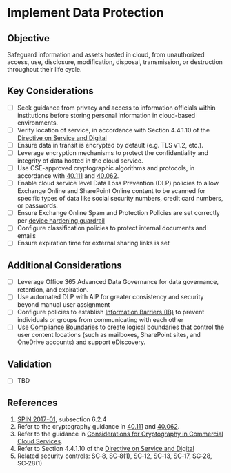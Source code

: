 # Implement Data Protection

## Objective

Safeguard information and assets hosted in cloud, from unauthorized access, use, disclosure, modification, disposal, transmission, or destruction throughout their life cycle.

## Key Considerations

* [ ] Seek guidance from privacy and access to information officials within institutions before storing personal information in cloud-based environments.
* [ ] Verify location of service, in accordance with Section 4.4.1.10 of the [Directive on Service and Digital](https://www.tbs-sct.gc.ca/pol/doc-eng.aspx?id=32601)
* [ ] Ensure data in transit is encrypted by default (e.g. TLS v1.2, etc.).
* [ ] Leverage encryption mechanisms to protect the confidentiality and integrity of data hosted in the cloud service.
* [ ] Use CSE-approved cryptographic algorithms and protocols, in accordance with [40.111](https://cyber.gc.ca/en/guidance/cryptographic-algorithms-unclassified-protected-and-protected-b-information-itsp40111) and [40.062](https://www.cse-cst.gc.ca/en/system/files/pdf_documents/itsp.40.062-eng.pdf).
* [ ] Enable cloud service level Data Loss Prevention (DLP) policies to allow Exchange Online and SharePoint Online content to be scanned for specific types of data like social security numbers, credit card numbers, or passwords.
* [ ] Ensure Exchange Online Spam and Protection Policies are set correctly per [device hardening guardrail](EN/07_Perform-Device-Hardening.md)
* [ ] Configure classification policies to protect internal documents and emails
* [ ] Ensure expiration time for external sharing links is set

## Additional Considerations

* [ ] Leverage Office 365 Advanced Data Governance for data governance, retention, and expiration.
* [ ] Use automated DLP with AIP for greater consistency and security beyond manual user assignment
* [ ] Configure policies to establish [Information Barriers (IB)](https://docs.microsoft.com/en-us/microsoftteams/information-barriers-in-teams) to prevent individuals or groups from communicating with each other
* [ ] Use [Compliance Boundaries](https://docs.microsoft.com/en-us/microsoft-365/compliance/set-up-compliance-boundaries?view=o365-worldwide) to create logical boundaries that control the user content locations (such as mailboxes, SharePoint sites, and OneDrive accounts) and support eDiscovery.

## Validation

* [ ] TBD

## References

1. [SPIN 2017-01](https://www.canada.ca/en/treasury-board-secretariat/services/access-information-privacy/security-identity-management/direction-secure-use-commercial-cloud-services-spin.html), subsection 6.2.4
2. Refer to the cryptography guidance in [40.111](https://cyber.gc.ca/en/guidance/cryptographic-algorithms-unclassified-protected-and-protected-b-information-itsp40111) and [40.062](https://www.cse-cst.gc.ca/en/system/files/pdf_documents/itsp.40.062-eng.pdf).
3. Refer to the guidance in [Considerations for Cryptography in Commercial Cloud Services](https://www.canada.ca/en/government/system/digital-government/modern-emerging-technologies/cloud-services/government-canada-consideration-use-cryptography-in-cloud.html).
4. Refer to Section 4.4.1.10 of the [Directive on Service and Digital](https://www.tbs-sct.gc.ca/pol/doc-eng.aspx?id=32601)
5. Related security controls: SC‑8, SC‑8(1), SC‑12, SC‑13, SC‑17, SC‑28, SC‑28(1)
